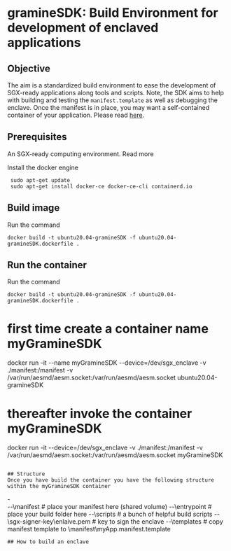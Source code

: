 # gramineSDK: Build Environment for development of enclaved applications 
## Objective
The aim is a standardized build environment to ease the development of SGX-ready applications along tools and scripts. Note, the SDK aims to help with building and testing the `manifest.template` as well as debugging the enclave. Once the manifest is in place, you may want a self-contained container of your application. Please read [here](https://github.com/enclaive/docker-gramineOS).

## Prerequisites
An SGX-ready computing environment. Read more

Install the docker engine
```
 sudo apt-get update
 sudo apt-get install docker-ce docker-ce-cli containerd.io
```

## Build image
Run the command
```
docker build -t ubuntu20.04-gramineSDK -f ubuntu20.04-gramineSDK.dockerfile . 
```

## Run the container
Run the command
```
docker build -t ubuntu20.04-gramineSDK -f ubuntu20.04-gramineSDK.dockerfile . 
```
# first time create a container name myGramineSDK
docker run -it 
  --name myGramineSDK
  --device=/dev/sgx_enclave
  -v ./manifest:/manifest
  -v /var/run/aesmd/aesm.socket:/var/run/aesmd/aesm.socket 
  ubuntu20.04-gramineSDK

# thereafter invoke the container myGramineSDK
docker run -it 
  --device=/dev/sgx_enclave
  -v ./manifest:/manifest
  -v /var/run/aesmd/aesm.socket:/var/run/aesmd/aesm.socket
  myGramineSDK
```

## Structure
Once you have build the container you have the following structure within the myGramineSDK container
```
\-                              
--\manifest                     # place your manifest here (shared volume)
--\entrypoint                   # place your build folder here
--\scripts                      # a bunch of helpful build scripts
--\sgx-signer-key\enlaive.pem   # key to sign the enclave
--\templates                    # copy manifest template to \manifest\myApp.manifest.template
```
## How to build an enclave
